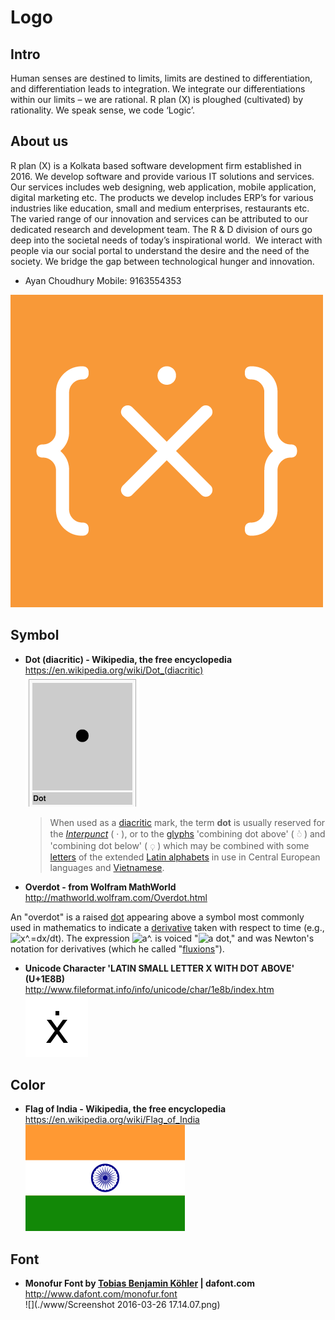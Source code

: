 # Logo

## Intro
Human senses are destined to limits, limits are destined to differentiation, and differentiation leads to integration. We integrate our differentiations within our limits – we are rational. R plan (X) is ploughed (cultivated) by rationality. We speak sense, we code ‘Logic’.

## About us
R plan (X) is a Kolkata based software development firm established in 2016. We develop software and provide various IT solutions and services. Our services includes web designing, web application, mobile application, digital marketing etc. The products we develop includes ERP’s for various industries like education, small and medium enterprises, restaurants etc. The varied range of our innovation and services can be attributed to our dedicated research and development team. The R & D division of ours go deep into the societal needs of today’s inspirational world.  We interact with people via our social portal to understand the desire and the need of the society. We bridge the gap between technological hunger and innovation.

- Ayan Choudhury
  Mobile: 9163554353

![](./white_square-03.png)

## Symbol
- **Dot (diacritic) - Wikipedia, the free encyclopedia**  
  https://en.wikipedia.org/wiki/Dot_(diacritic)  
  ![](./www/Screenshot%202016-03-30%2011.17.46.png)
  > <p>When used as a <a href="https://en.wikipedia.org/wiki/Diacritic" title="Diacritic">diacritic</a> mark, the term <b>dot</b> is usually reserved for the <i><a href="https://en.wikipedia.org/wiki/Interpunct" title="Interpunct">Interpunct</a></i> ( · ), or to the <a href="https://en.wikipedia.org/wiki/Glyph" title="Glyph">glyphs</a> 'combining dot above' (&nbsp;<span class="Unicode">◌̇</span>&nbsp;) and 'combining dot below' (&nbsp;<span class="Unicode">◌̣</span>&nbsp;) which may be combined with some <a href="https://en.wikipedia.org/wiki/Letter_(alphabet)" title="Letter (alphabet)">letters</a> of the extended <a href="https://en.wikipedia.org/wiki/Latin_alphabet" title="Latin alphabet">Latin alphabets</a> in use in Central European languages and <a href="https://en.wikipedia.org/wiki/Vietnamese_language" title="Vietnamese language">Vietnamese</a>.</p>
  
- **Overdot - from Wolfram MathWorld**  
  http://mathworld.wolfram.com/Overdot.html  
  > <p>
An "overdot" is a raised <a href="http://mathworld.wolfram.com/Dot.html">dot</a> appearing above a symbol most commonly used in mathematics to indicate a <a href="http://mathworld.wolfram.com/Derivative.html">derivative</a>
 taken with respect to time (e.g., <img src="http://mathworld.wolfram.com/images/equations/Overdot/Inline1.gif" class="inlineformula" width="61" height="14" border="0" alt="x^.=dx/dt">). The
 expression <img src="http://mathworld.wolfram.com/images/equations/Overdot/Inline2.gif" class="inlineformula" width="7" height="14" border="0" alt="a^."> is voiced "<img src="http://mathworld.wolfram.com/images/equations/Overdot/Inline3.gif" class="inlineformula" width="7" height="14" border="0" alt="a"> dot," and
 was Newton's notation for derivatives (which he called "<a href="http://mathworld.wolfram.com/Fluxion.html">fluxions</a>").
</p>

- **Unicode Character 'LATIN SMALL LETTER X WITH DOT ABOVE' (U+1E8B)**  
  http://www.fileformat.info/info/unicode/char/1e8b/index.htm  
  ![](./www/latin_small_letter_x_with_dot_above.png)

## Color
- **Flag of India - Wikipedia, the free encyclopedia**  
  https://en.wikipedia.org/wiki/Flag_of_India  
  [![](./www/255px-Flag_of_India.svg.png)](https://en.wikipedia.org/wiki/Flag_of_India#/media/File:Flag_of_India.svg)

## Font
- **Monofur Font by [Tobias Benjamin Köhler](http://www.dafont.com/tobias-benjamin-kohler.d365) | dafont.com**  
  http://www.dafont.com/monofur.font  
  ![](./www/Screenshot 2016-03-26 17.14.07.png)
